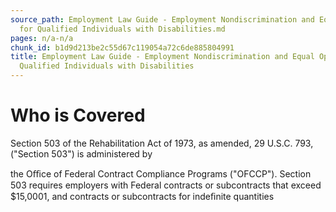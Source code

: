 ```yaml
---
source_path: Employment Law Guide - Employment Nondiscrimination and Equal Opportunity
  for Qualified Individuals with Disabilities.md
pages: n/a-n/a
chunk_id: b1d9d213be2c55d67c119054a72c6de885804991
title: Employment Law Guide - Employment Nondiscrimination and Equal Opportunity for
  Qualified Individuals with Disabilities
---
```

# Who is Covered

Section 503 of the Rehabilitation Act of 1973, as amended, 29 U.S.C. 793, ("Section 503") is administered by

the Oﬃce of Federal Contract Compliance Programs ("OFCCP"). Section 503 requires employers with Federal contracts or subcontracts that exceed $15,0001, and contracts or subcontracts for indeﬁnite quantities
